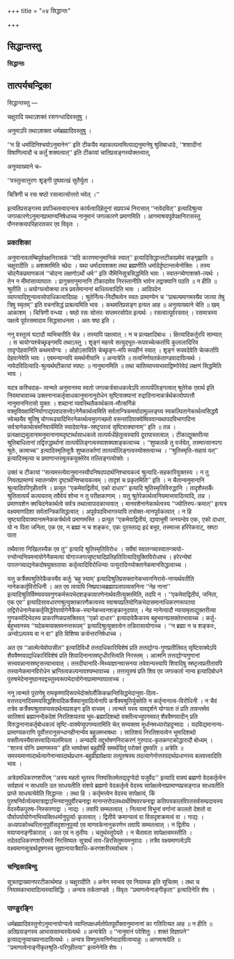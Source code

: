 +++
title = "०४ सिद्धान्तः"

+++


## सिद्धान्तस्तु

**सिद्धान्तः**

## **तात्पर्यचन्द्रिका**

सिद्धान्तस्तु —

चक्षुरादि यथाऽशक्तं रसगन्धादिवस्तुषु ।

अनुमाऽपि तथाऽशक्ता धर्मब्रह्मादिवस्तुषु ।

‘‘न हि धर्मादिनिश्चयोऽनुमानेन’’ इति टीकयैव महाकल्पत्वमित्याद्यनुमानेषु श्रुतिबाधादेः, ‘‘शशादीनां विषाणित्वादौ च कर्तुं शक्यत्वात्’’ इति टीकायां चातिप्रसङ्गस्योक्तत्वात्,

अनुव्याख्याने च–

‘‘वस्तुत्वात्तुरगः शृृङ्गी पुष्पवत्खं सुतैर्युता ।

चित्रिणी च रसः षष्ठो रसत्वात्सोत्तरो भवेत् ।’’

इत्यतिप्रसङ्गस्य प्रपञ्चितत्वादन्यत्र कार्यत्वादिहेतूनां सप्रपञ्चं निरासात् ‘‘नावेदवित्’’ इत्यादिश्रुत्या जगत्कारणेऽनुमानप्रामाण्यनिषेधाच्च नानुमानं जगत्कारणे प्रमाणमिति । आगमाश्रयपूर्वपक्षनिरासस्तु पौनरुक्त्यपरिहारावसर एव विवृतः ।

### **प्रकाशिका**

अनुमानावलम्बिपूर्वपक्षनिरासकं ‘‘यदि कारणमानुमानिकं स्यात्’’ इत्यादिसिद्धान्तटीकाप्रमेयं सङ्गृह्णाति ॥ चक्षुरादीति ॥ अशक्तमिति च्छेदः । यथा धर्मादावशक्ता तथा ब्रह्मणीति धर्मादेर्दृष्टान्तत्वेनोक्तिः । तस्य चोदनैकप्रमाणकत्वं ‘‘चोदना लक्षणोऽर्थो धर्मः’’ इति जैमिनिसूत्रसिद्धमिति भावः । स्वातन्त्र्येणाशक्ते-त्यर्थः । तेन न मीमांसाव्याघातः । प्रागुक्तानुमानानि टीकादावेव निरस्तानीति भावेन तद्वाक्यानि पठति ॥ न हीति ॥ श्रुतीति ॥ अयोग्यत्वोक्त्या तत्र प्रवर्तमानानां बाधितत्वादिति भावः । आदिपदेन व्याप्त्यादिशून्यत्वसोपाधिकत्वादिग्रहः । श्रुतेर्नित्य-निर्दोषत्वेन स्वतः प्रामाण्येन च ‘‘प्राबल्यमागमस्यैव जात्या तेषु त्रिषु स्मृतम्’’ इति वचनसिद्धं प्राबल्यमिति भावः । कथमतिप्रसङ्ग इत्यत आह ॥ अनुव्याख्याने चेति ॥ खम् आकाशम् । चित्रिणी वन्ध्या । षष्ठो रसः सोत्तरः सप्तमरसोपेत इत्यर्थः । रसत्वात्पूर्वरसवत् । रसमात्रस्य पक्षत्वे पूर्वरसमादाय सिद्धसाधनता । अतः षष्ठ इति ।

ननु वस्तुत्वं घटादौ व्यभिचारीति चेन्न । तस्यापि पक्षत्वात् । न च प्रत्यक्षादिबाधः । क्षित्यादिकर्तुरपि साम्यात् । स चायोग्यश्चेच्छृङ्गमपि तथाऽस्तु । शृृङ्गं महत्त्वे सत्युद्भूत-रूपवच्चेत्कर्तापि कुलालादिरिव तादृग्देहवानिति कथमयोग्यः । ओहोऽसाविति चेच्छृङ्ग-मपि रूपहीनं स्यात् । शृृङ्गं रूपवदेवेति चेत्कर्तापि देहवानेवेति भावः । एवमन्यान्यपि समर्थनीयानि ॥ अन्यत्रेति ॥ तत्वनिर्णयतर्कताण्डवादावित्यर्थः । नावेदविदित्यादि-श्रुत्यर्थष्टीकायां स्पष्टः ॥ नानुमानमिति ॥ तथा चातिव्याप्त्यभावाद्विष्णोरेवेदं लक्षणं सिद्धमिति भावः ।

यदत्र कश्चिदाह– त्वन्मते अनुमानस्य स्वतो जगत्कर्त्रसाधकत्वेऽपि तात्पर्यलिङ्गत्वात् श्रुतेरेक एवार्थ इति नियमाभावाच्च उक्तनानाकर्तृसाधकानुमानानुरोधेन सृष्टिवाक्यानां रुद्रादिनानाकर्त्रर्थकत्वोपपत्तौ नानुमाननिरासो युक्तः । शब्दानां व्यवस्थितैकार्थकत्व-मौत्सर्गिकं वक्तृविवक्षाविनियोगाद्यपवादसत्त्वेऽनेनैकार्थत्वमिति सर्वतान्त्रिकमर्यादामुल्लङ्घ्य स्वकल्पितानेकार्थत्वसिद्ध्यै स्वेच्छयैव श्रुतिषु योगरूढ्यादिभिरनेकार्थत्वमुपगच्छतो वसन्तादिवाक्येष्विववान्यथापदविभागादिना सर्वत्रानेकार्थत्वमनिवार्यमिति स्यादेवानेक-स्रष्टृपरत्वं सृष्टिवाक्यानाम्’’ इति ॥ तन्न । प्रत्यक्षाद्यमूलानामनुमानानामदृष्टार्थासाधकत्वे तात्पर्यधीहेतुत्वस्यापि दूरापास्तत्वात् । टीकाद्युक्तरीत्या श्रुतिबाधितानां तद्विरुद्धार्थानां तात्पर्यलिङ्गत्वस्याशक्यशङ्कत्वाच्च । ‘‘शुष्कतर्कं तु वर्जयेत्, तस्मात्सानपगा श्रुतेः, कामाच्च’’ इत्यादिस्मृतिसूत्रैः शुष्कतर्काणां तात्पर्यालिङ्गत्वस्योक्तत्वाच्च । ‘‘श्रुतिस्मृति-सहायं यत्’’ इत्यादिस्मृत्या च प्रमाणान्तरमूलकयुक्तेरेव तल्लिङ्गत्वोक्तेः ।

उक्तं च टीकायां ‘‘सत्यमस्त्येवानुमानस्यौपनिषदपदार्थनिश्चायकत्वं श्रुत्यादि-सहकारियुक्तस्य । न तु नियतप्रामाण्यं स्वातन्त्र्येण दृष्टार्थनिश्चायकत्वम् । तादृशं च प्रकृतमिति’’ इति । न चैतान्यनुमानानि श्रुत्यादिपरिगृहीतानि । प्रत्युत ‘‘एकमेवाद्वितीयं, एको दाधार’’ इत्यादि श्रुतिस्मृतिविरुद्धानि । तादृशैस्तर्कैः श्रुतितात्पर्यं कल्पयतस् तवैवेयं शोभा न तु परीक्षकाणाम् । यत्तु श्रुतेरेकार्थत्वनियमाभावादित्यादि, तन्न । प्रमाणवशेन क्वचिदनेकार्थत्वे सर्वत्र तथात्वापादकाभावात् । मानवशेनानेकार्थत्वस्य ‘‘ज्योतिरुप-क्रमात्’’ इत्यत्र वक्ष्यमाणदिशा सर्वतान्त्रिकसिद्धत्वात् । अपूर्वपदविभागस्यापि तत्रोक्त-मानपूर्वकत्वात् । न हि सृष्ट्यादिवाक्यानामनेककर्त्रर्थत्वे प्रमाणमस्ति । प्रत्युत ‘‘एकमेवाद्वितीयं, द्यावाभूमी जनयन्देव एकः, एको दाधार, यो नः पिता जनिता, एक एव, न ब्रह्मा न च शङ्करः, एकः पुरस्ताद्य इदं बभूव, तस्मात्स हरिरेकराट्, स्रष्टा पाता

तथैवात्ता निखिलस्यैक एव तु’’ इत्यादि श्रुतिस्मृतिविरोधः । सर्वेषां स्वातन्त्र्यास्वातन्त्र्ययो- रन्योन्यनियमनायोगेनैकमत्या योगाज्जगत्सृष्ट्यादिप्रतिहतिरित्यादियुक्तिविरोधश्च । हरेरन्येषां पारतन्त्र्याद्यनेकदोषयुक्ततायाः कर्तृत्वादिविरोधिन्याः पत्युरादिनयोक्तानेकमानसिद्धत्वाच्च ।

यत्तु कर्त्रैक्यश्रुतिरेकैकस्यैव कर्तुः ‘बहु स्याम्’ इत्यादिश्रुतिप्रसक्तानेकभवननिरासे-नाप्यर्थवतीति नानेककर्तृविरोधिनी । अत एव त्वयापि निष्प्रपञ्चब्रह्मापलापव्यसनिना ‘‘नेह नाना’’ इत्यादिश्रुतिर्विष्ण्ववयवगुणकर्मरूपभेदशङ्कावारणेनार्थवतीत्युक्तमिति, तदपि न । ‘‘एकमेवाद्वितीयं, जनिता, एक एव’’ इत्यादिसावधारणश्रुत्युक्तकारणैकत्वस्य स्वाश्रयप्रतियोगिकभेदासमानाधिकरणरूपतया तद्विरोधेनानेककर्तृसिद्धेरेवायोगेनैकैक-स्यानेकभवनशङ्कानुदयात् । नेह नानेत्यादौ न्यायामृताद्युक्तरीत्या गुणकर्मादिभेदस्य प्राकरणिकप्रसक्तिवत् ‘‘एको दाधार’’ इत्यादावेकैकस्य बहुभवनप्रसक्तेरभावाच्च । कर्तु-र्बहुभवनस्य ‘‘यदेकमव्यक्तमनन्तरूपम्’’ इत्यादिश्रुत्युक्तत्वेन तन्निरासायोगाच्च । ‘‘न ब्रह्मा न च शङ्करः, अन्योऽल्पस्य वा न वा’’ इति विशिष्य कर्त्रन्तरनिषेधाच्च ।

अत एव ‘‘आत्मेत्येवोपासीत’’ इत्यादिविधौ तत्तदधिकारिविशेषं प्रति तत्तद्योग्य-गुणप्रतीतिवत् सृष्टिवाक्येऽपि शैववैष्णवाद्यधिकारिविशेषं प्रति शिवादिनानास्रष्टृधीरस्त्विति निरस्तम् । आत्मनि तत्तद्योग्यगुणानां सत्त्ववन्नानास्रष्टृसत्त्वाभावात् । तत्तदीयानादि-मिथ्याज्ञानवासनया तवेवान्यस्यापि शिवादिषु स्रष्टृत्वप्रतीतावपि तस्यानेकमानविरोधेन भ्रान्तित्वकल्पनावश्यम्भावाच्च । तत्तत्पुरुषं प्रति शिव एव जगत्कर्ता नान्य इत्यादिबोधने पुरुषभेदेनानुष्ठानवद्वस्तुस्वरूपभेदायोगेनाप्रामाण्यापाताच्च ।

ननु त्वन्मते पुराणेषु रामकृष्णादिरूपभेदोक्तेर्लौकिकभ्रान्तिसिद्धभेदानुवा-दित्व-वत्तत्तदनादिसमयसिद्धशिवादिकर्त्रैक्यानुवादित्वेनापि कर्त्रैक्यश्रुतिर्युक्तेति न कर्तृनानात्व-विरोधिनी । न चैवं तत्रेव कर्त्रैक्यश्रुतावप्यसदर्थत्वप्रसङ्ग इति वाच्यम् । त्वन्मते यस्य यावद्दर्शने योग्यता तं प्रति तावन्तमेव सातिशयं ब्रह्मानन्दैकदेशं निरतिशयतया भूम-ब्रह्मादिशब्दो वक्तीत्यभ्युपगमवत् शैववैष्णवादीन् प्रति विरुद्धनानाकर्तृबोधकत्वं सृष्टि-वाक्येप्युपगम्यतामिति चेत् सम्यक्तव मूर्धानमध्यारोहदुन्मादः । यदविद्यमानान्य-प्रामाण्यकराणि पूर्वोत्तरानुसन्धानहीनान्येव बहुलमभाषथाः । सातिशयं निरतिशयत्वेन भूमादिशब्दो वक्तीत्यस्यैवासत्त्वादित्यलमियता । अन्यदपि तद्दुर्भाषणनिराकरणं गुरुपाद-कृतकण्टकोद्धारादौ बोध्यम् । ‘‘शास्त्रं योनिः प्रमाणमस्य’’ इति भाष्योक्तं बहुव्रीहिं समर्थयितुं परोक्तं दूषयति ॥ अत्रेति ॥ समस्यमानपदार्थत्यागेनान्यपदार्थप्रधान-बहुव्रीह्यपेक्षया तत्पुरुषस्य तदत्यागेनोत्तरपदार्थप्रधानस्य बलवत्त्वादिति भावः ।

अत्रेदमधिकरणशरीरम् ‘‘अस्य महतो भूतस्य निश्वसितमेतद्यदृग्वेदो यजुर्वेदः’’ इत्यादि वाक्यं ब्रह्मणो वेदकर्तृत्वेन सर्वज्ञत्वं न साधयति उत साधयतीति संशये ब्रह्मणो वेदकर्तृत्वे वेदस्य सापेक्षत्वेनाप्रामाण्यप्रसङ्गान्न साधयतीति प्राप्ते साधयत्येवेति सिद्धान्तः । तथा हि । कर्तृमत्त्वेन वेदस्य सापेक्षत्वं, किं पुरुषनिर्वर्त्यत्वमात्राद्वाऽभिनवानुपूर्वीरचनाद्वा मानान्तरोपलब्धार्थविषयरचनाद्वा कतिपयकालविरतसर्वसम्प्रदायस्य वेदस्यैकपुरुष-निस्सरणाद्वा । नाद्यः । तवापि सम्मतत्वात् । नित्यानां विभूनां वर्णानां कालतो देशतो वा पौर्वापर्यायोगेनाभिव्यक्तिधर्मानुपूर्व्याः कृतत्वात् । द्वितीये क्रमान्यत्वं वा विसदृशक्रमत्वं वा । नाद्यः । अध्यापकोच्चरितानुपूर्वीसदृशानुपूर्व्या एव माणवकेनानुकरणेन तवापि सम्मतत्वात् । न द्वितीयः । मयाप्यनङ्गीकारात् । अत एव न तृतीयः । चतुर्थस्तूपेयते । न चैतावता सापेक्षत्वमस्तीति । तदेतदधिकरणशरीरमग्रे निरसिष्यतः सूत्रार्थं ताव-न्निरसितुमयमनुवादः । तत्रैव वक्ष्यमाणत्वेऽपि वक्ष्यमाणसूत्रार्थदूषणस्य सुज्ञानायात्रैवाधि-करणशरीरमवोचाम ।

### **चन्द्रिकाबिन्दु**

सूत्रतद्वाख्यानपरटीकार्थमाह ॥ चक्षुरादीति ॥ अनेन स्वभाव एव नियामक इति सूचितम् । तथा च नियामकाभावादित्यस्यासिद्धिः । अन्यत्र तर्कताण्डवे । विवृतः ‘‘प्रमाणत्वेनाङ्गीकृता’’ इत्यादिनेति शेषः ।

### **पाण्डुरङ्गि**

धर्मब्रह्मादिवस्तुनोऽनुमानायोग्यत्वे व्याप्तिपक्षधर्मतोपेतपूर्वोक्तानुमानानां का गतिरित्यत आह ॥ न हीति ॥ अतिप्रसङ्गस्य आभाससाम्यस्येत्यर्थः ॥ अन्यत्रेति ॥ ‘‘नानुमानं परेशितुः । शक्तं विज्ञापने’’ इत्याद्यनुव्याख्यानादावित्यर्थः । अन्यत्र विष्णुतत्वनिर्णयादावित्यप्याहुः ॥ आगमाश्रयेति ॥ ‘‘प्रमाणत्वेनाङ्गीकृतश्रुति-परिगृहीतया’’ इत्यनेनेति शेषः ।

